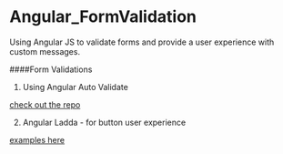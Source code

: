 # Angular_FormValidation
Using Angular JS to validate forms and provide a user experience with custom messages.


####Form Validations

1. Using Angular Auto Validate

[check out the repo](https://github.com/jonsamwell/angular-auto-validate)

2. Angular Ladda  - for button user experience

[examples here](http://remotty.github.io/angular-ladda/)

